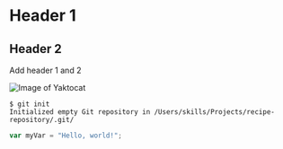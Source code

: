 # Header 1
## Header 2

Add header 1 and 2

![Image of Yaktocat](https://octodex.github.com/images/yaktocat.png)


```
$ git init
Initialized empty Git repository in /Users/skills/Projects/recipe-repository/.git/
```

``` js
var myVar = "Hello, world!";
```
